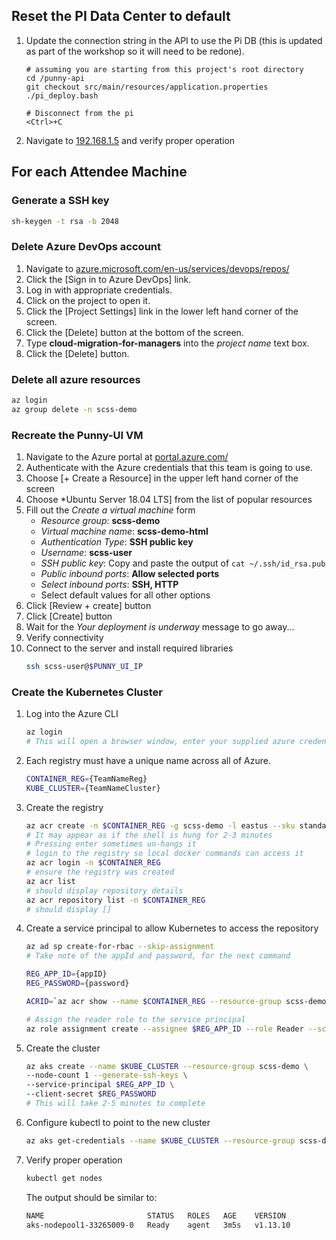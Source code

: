 ## Reset the PI Data Center to default

1. Update the connection string in the API to use the Pi DB (this is updated as
   part of the workshop so it will need to be redone).

   ```
   # assuming you are starting from this project's root directory
   cd /punny-api
   git checkout src/main/resources/application.properties
   ./pi_deploy.bash

   # Disconnect from the pi
   <Ctrl>+C
   ```
1. Navigate to [192.168.1.5](http://192.168.1.5/) and verify proper operation

## For each Attendee Machine

### Generate a SSH key
``` bash
sh-keygen -t rsa -b 2048
```
### Delete Azure DevOps account
1. Navigate to
   [azure.microsoft.com/en-us/services/devops/repos/](https://azure.microsoft.com/en-us/services/devops/repos/)
1. Click the [Sign in to Azure DevOps] link.
1. Log in with appropriate credentials.
1. Click on the project to open it.
1. Click the [Project Settings] link in the lower left hand corner of the screen.
1. Click the [Delete] button at the bottom of the screen.
1. Type **cloud-migration-for-managers** into the *project name* text box.
1. Click the [Delete] button.

### Delete all azure resources
``` bash
az login
az group delete -n scss-demo
```

### Recreate the Punny-UI VM
1. Navigate to the Azure portal at
   [portal.azure.com/](https://portal.azure.com/)
1. Authenticate with the Azure credentials that this team is going to use.
1. Choose [+ Create a Resource] in the upper left hand corner of the screen
1. Choose *Ubuntu Server 18.04 LTS] from the list of popular resources
1. Fill out the *Create a virtual machine* form
    - *Resource group*: **scss-demo**
    - *Virtual machine name*: **scss-demo-html**
    - *Authentication Type*: **SSH public key**
    - *Username*: **scss-user**
    - *SSH public key*: Copy and paste the output of `cat ~/.ssh/id_rsa.pub`
    - *Public inbound ports*: **Allow selected ports**
    - *Select inbound ports*: **SSH, HTTP**
    - Select default values for all other options
1. Click [Review + create] button
1. Click [Create] button
1. Wait for the *Your deployment is underway* message to go away...
1. Verify connectivity
1. Connect to the server and install required libraries
    ```bash
    ssh scss-user@$PUNNY_UI_IP
    ```

### Create the Kubernetes Cluster
1. Log into the Azure CLI
    ```bash
    az login
    # This will open a browser window, enter your supplied azure credentials
    ```
1. Each registry must have a unique name across all of Azure.
    ```bash
    CONTAINER_REG={TeamNameReg}
    KUBE_CLUSTER={TeamNameCluster}
    ```
1. Create the registry
    ``` bash
    az acr create -n $CONTAINER_REG -g scss-demo -l eastus --sku standard
    # It may appear as if the shell is hung for 2-3 minutes
    # Pressing enter sometimes un-hangs it
    # login to the registry so local docker commands can access it
    az acr login -n $CONTAINER_REG
    # ensure the registry was created
    az acr list
    # should display repository details
    az acr repository list -n $CONTAINER_REG
    # should display []
    ```
1. Create a service principal to allow Kubernetes to access the repository
    ```bash
    az ad sp create-for-rbac --skip-assignment
    # Take note of the appId and password, for the next command
    
    REG_APP_ID={appID}
    REG_PASSWORD={password}

    ACRID=`az acr show --name $CONTAINER_REG --resource-group scss-demo --query id --output tsv`

    # Assign the reader role to the service principal
    az role assignment create --assignee $REG_APP_ID --role Reader --scope $ACRID
    ```
1. Create the cluster
    ``` bash
    az aks create --name $KUBE_CLUSTER --resource-group scss-demo \
    --node-count 1 --generate-ssh-keys \
    --service-principal $REG_APP_ID \
    --client-secret $REG_PASSWORD
    # This will take 2-5 minutes to complete
    ```
1. Configure kubectl to point to the new cluster
      ``` bash
      az aks get-credentials --name $KUBE_CLUSTER --resource-group scss-demo
      ```
1. Verify proper operation
    ``` bash
    kubectl get nodes
    ```

    The output should be similar to:
    ```bash
    NAME                       STATUS   ROLES   AGE    VERSION
    aks-nodepool1-33265009-0   Ready    agent   3m5s   v1.13.10
    ```
